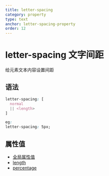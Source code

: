 ```yaml
---
title: letter-spacing
category: property
type: text
anchor: letter-spacing-property
order: 12
---
```


# letter-spacing 文字间距

给元素文本内容设置间距

## 语法

```css
letter-spacing: [
  normal
  || <length>
]

eg:
letter-spacing: 5px;
```

## 属性值

* [全局属性值](/front-end/CSS/values#anchor-值类型)
* [length](/front-end/CSS/values#anchor-值类型)
* [percentage](/front-end/CSS/values#anchor-值类型)
